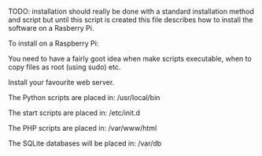 TODO: installation should really be done with a standard installation method and script but until this script is created this file describes how to install the software on a Rasberry Pi.

To install on a Raspberry Pi:

You need to have a fairly goot idea when make scripts executable, when to copy files as root (using sudo) etc.

Install your favourite web server.

The Python scripts are placed in: /usr/local/bin

The start scripts are placed in: /etc/init.d

The PHP scripts are placed in: /var/www/html

The SQLite databases will be placed in: /var/db
